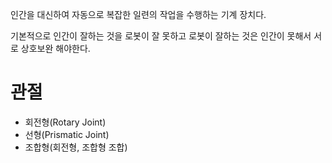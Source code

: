인간을 대신하여 자동으로 복잡한 일련의 작업을 수행하는 기계 장치다.

기본적으로 인간이 잘하는 것을 로봇이 잘 못하고
로봇이 잘하는 것은 인간이 못해서 서로 상호보완 해야한다.

# 관절
- 회전형(Rotary Joint)
- 선형(Prismatic Joint)
- 조합형(회전형, 조합형 조합)

